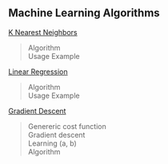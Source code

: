 ## Machine Learning Algorithms

[K Nearest Neighbors](./k_nearest_neighbors/)
> Algorithm  
> Usage Example  

[Linear Regression](./linear_regression/)
> Algorithm  
> Usage Example  

[Gradient Descent](./gradient_descent/)   
> Genereric cost function  
> Gradient descent  
> Learning (a, b)  
> Algorithm  